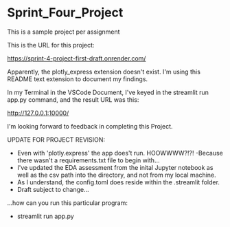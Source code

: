 # Sprint_Four_Project
 This is a sample project per assignment
 
This is the URL for this project:

https://sprint-4-project-first-draft.onrender.com/

Apparently, the plotly_express extension doesn't exist. I'm using this README text extension to document my findings.

In my Terminal in the VSCode Document, I've keyed in the streamlit run app.py command, and the result URL was this:

http://127.0.0.1:10000/

I'm looking forward to feedback in completing this Project.

UPDATE FOR PROJECT REVISION:
- Even with 'plotly.express' the app does't run. HOOWWWW?!?!
  -Because there wasn't a requirements.txt file to begin with...
- I've updated the EDA assessment from the inital Jupyter notebook as well as the csv path into the directory, and not from my local machine.
- As I understand, the config.toml does reside within the .streamlit folder.
- Draft subject to change...

...how can you run this particular program:
- streamlit run app.py

